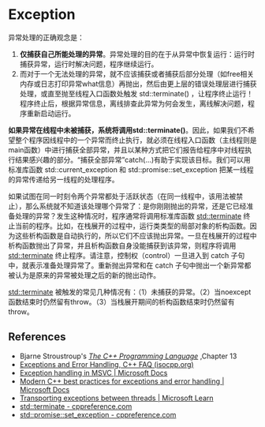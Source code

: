 # Exception

异常处理的正确观念是：

1. **仅捕获自己所能处理的异常**。异常处理的目的在于从异常中恢复运行：运行时捕获异常，运行时解决问题，程序继续运行。
2. 而对于一个无法处理的异常，就不应该捕获或者捕获后部分处理（如free相关内存或日志打印异常what信息）再抛出，然后由更上层的错误处理层进行捕获处理，或直至抛至线程入口函数处触发 std::terminate() ，让程序终止运行！程序终止后，根据异常信息，离线排查此异常为何会发生，离线解决问题，程序重新启动运行。

**如果异常在线程中未被捕获，系统将调用std::terminate()**。因此，如果我们不希望整个程序因线程中的一个异常而终止执行，就必须在线程入口函数（主线程则是main函数）中进行捕获全部异常，并且以某种方式把它们报告给程序中对线程执行结果感兴趣的部分。“捕获全部异常”catch(...)有助于实现该目标。我们可以用标准库函数 std::current_exception 和 std::promise::set_exception 把某一线程的异常传递给另一线程的处理程序。

如果试图在同一时刻令两个异常都处于活跃状态（在同一线程中，该用法被禁止），那么系统就不知道该处理哪个异常了：是你刚刚抛出的异常，还是它已经准备处理的异常？发生这种情况时，程序通常将调用标准库函数 [std::terminate](https://en.cppreference.com/w/cpp/error/terminate) 终止当前的程序。比如，在栈展开的过程中，运行类类型的局部对象的析构函数。因为这些析构函数是自动执行的，所以它们不应该抛出异常。一旦在栈展开的过程中析构函数抛出了异常，并且析构函数自身没能捕获到该异常，则程序将调用 [std::terminate](https://en.cppreference.com/w/cpp/error/terminate) 终止程序。请注意，控制权（control）一旦进入到 catch 子句中，就表示准备处理异常了。重新抛出异常和在 catch 子句中抛出一个新异常都被认为是原来的异常被处理之后的新的抛出动作。

[std::terminate](https://en.cppreference.com/w/cpp/error/terminate) 被触发的常见几种情况有：（1）未捕获的异常。（2）当noexcept函数结束时仍然留有throw。（3）当栈展开期间的析构函数结束时仍然留有throw。



## References

- Bjarne Stroustroup's [*The C++ Programming Language*](http://www.amazon.com/The-Programming-Language-4th-Edition/dp/0321563840/) ,Chapter 13
- [Exceptions and Error Handling, C++ FAQ (isocpp.org)](https://isocpp.org/wiki/faq/exceptions)
- [Exception handling in MSVC | Microsoft Docs](https://docs.microsoft.com/en-us/cpp/cpp/exception-handling-in-visual-cpp?view=msvc-170)
- [Modern C++ best practices for exceptions and error handling | Microsoft Docs](https://docs.microsoft.com/en-us/cpp/cpp/errors-and-exception-handling-modern-cpp?view=msvc-170)
- [Transporting exceptions between threads | Microsoft Learn](https://learn.microsoft.com/en-us/cpp/cpp/transporting-exceptions-between-threads?view=msvc-170)
- [std::terminate - cppreference.com](https://en.cppreference.com/w/cpp/error/terminate)
- [std::promise::set_exception - cppreference.com](https://en.cppreference.com/w/cpp/thread/promise/set_exception)

